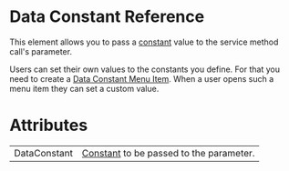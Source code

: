 # Data Constant Reference

This element allows you to pass a [constant](/t/Data-Constants) value to the service method call's parameter.

Users can set their own values to the constants you define. For that you need to create a [Data Constant Menu Item](/t/Data-Constant-Menu-Item). When a user opens such a menu item they can set a custom value.

# Attributes

|              |                                                              |
|--------------|--------------------------------------------------------------|
| DataConstant | [Constant](/t/Data-Constants) to be passed to the parameter. |
